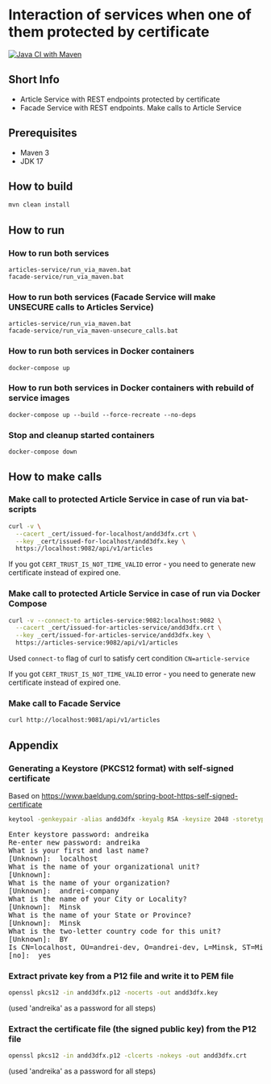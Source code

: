 
# Interaction of services when one of them protected by certificate

[![Java CI with Maven](https://github.com/andrei-punko/services-interaction-sandbox/actions/workflows/maven.yml/badge.svg)](https://github.com/andrei-punko/services-interaction-sandbox/actions/workflows/maven.yml)

## Short Info
- Article Service with REST endpoints protected by certificate
- Facade Service with REST endpoints. Make calls to Article Service

## Prerequisites
- Maven 3
- JDK 17

## How to build
```bash
mvn clean install
```

## How to run

### How to run both services
```
articles-service/run_via_maven.bat
facade-service/run_via_maven.bat
```

### How to run both services (Facade Service will make UNSECURE calls to Articles Service)
```
articles-service/run_via_maven.bat
facade-service/run_via_maven-unsecure_calls.bat
```

### How to run both services in Docker containers
    docker-compose up

### How to run both services in Docker containers with rebuild of service images
    docker-compose up --build --force-recreate --no-deps

### Stop and cleanup started containers
    docker-compose down

## How to make calls

### Make call to protected Article Service in case of run via bat-scripts
```bash
curl -v \
  --cacert _cert/issued-for-localhost/andd3dfx.crt \
  --key _cert/issued-for-localhost/andd3dfx.key \
  https://localhost:9082/api/v1/articles
```

If you got `CERT_TRUST_IS_NOT_TIME_VALID` error - you need to generate new certificate instead of expired one.

### Make call to protected Article Service in case of run via Docker Compose
```bash
curl -v --connect-to articles-service:9082:localhost:9082 \
  --cacert _cert/issued-for-articles-service/andd3dfx.crt \
  --key _cert/issued-for-articles-service/andd3dfx.key \
  https://articles-service:9082/api/v1/articles
```
Used `connect-to` flag of curl to satisfy cert condition `CN=article-service`

If you got `CERT_TRUST_IS_NOT_TIME_VALID` error - you need to generate new certificate instead of expired one.

### Make call to Facade Service
```bash
curl http://localhost:9081/api/v1/articles
```

## Appendix

### Generating a Keystore (PKCS12 format) with self-signed certificate
Based on https://www.baeldung.com/spring-boot-https-self-signed-certificate

```bash
keytool -genkeypair -alias andd3dfx -keyalg RSA -keysize 2048 -storetype PKCS12 -keystore andd3dfx.p12 -validity 1825
```

<pre>
Enter keystore password: andreika
Re-enter new password: andreika
What is your first and last name?
[Unknown]:  localhost
What is the name of your organizational unit?
[Unknown]:  
What is the name of your organization?
[Unknown]:  andrei-company
What is the name of your City or Locality?
[Unknown]:  Minsk
What is the name of your State or Province?
[Unknown]:  Minsk
What is the two-letter country code for this unit?
[Unknown]:  BY
Is CN=localhost, OU=andrei-dev, O=andrei-dev, L=Minsk, ST=Minsk, C=BY correct?
[no]:  yes
</pre>

### Extract private key from a P12 file and write it to PEM file
```bash
openssl pkcs12 -in andd3dfx.p12 -nocerts -out andd3dfx.key
```
(used 'andreika' as a password for all steps)

### Extract the certificate file (the signed public key) from the P12 file
```bash
openssl pkcs12 -in andd3dfx.p12 -clcerts -nokeys -out andd3dfx.crt
```
(used 'andreika' as a password for all steps)
